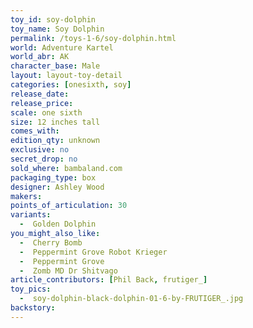 ```yaml
---
toy_id: soy-dolphin
toy_name: Soy Dolphin
permalink: /toys-1-6/soy-dolphin.html
world: Adventure Kartel
world_abr: AK
character_base: Male
layout: layout-toy-detail
categories: [onesixth, soy]
release_date: 
release_price: 
scale: one sixth
size: 12 inches tall
comes_with: 
edition_qty: unknown
exclusive: no
secret_drop: no
sold_where: bambaland.com
packaging_type: box
designer: Ashley Wood
makers: 
points_of_articulation: 30
variants: 
  -  Golden Dolphin
you_might_also_like:
  -  Cherry Bomb
  -  Peppermint Grove Robot Krieger
  -  Peppermint Grove   
  -  Zomb MD Dr Shitvago
article_contributors: [Phil Back, frutiger_]
toy_pics:
  -  soy-dolphin-black-dolphin-01-6-by-FRUTIGER_.jpg
backstory:
---
```

